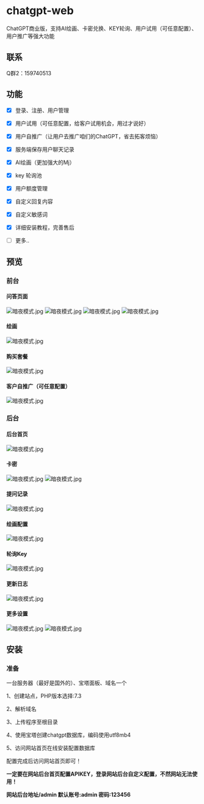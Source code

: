 # chatgpt-web
ChatGPT商业版，支持AI绘画、卡密兑换、KEY轮询、用户试用（可任意配置）、用户推广等强大功能


## 联系

Q群2：159740513

## 功能

- [x] 登录、注册、用户管理

- [x] 用户试用（可任意配置，给客户试用机会，用过才说好）

- [x] 用户自推广（让用户去推广咱们的ChatGPT，省去拓客烦恼）

- [x] 服务端保存用户聊天记录

- [x] AI绘画（更加强大的Mj）

- [x] key 轮询池

- [x] 用户额度管理

- [x] 自定义回复内容

- [x] 自定义敏感词

- [x] 详细安装教程，完善售后

- [ ] 更多..

## 预览

### 前台

#### 问答页面
![暗夜模式.jpg](演示图/前台/暗夜模式.jpg)
![暗夜模式.jpg](演示图/前台/白天模式.jpg)
![暗夜模式.jpg](演示图/前台/注册.jpg)
![暗夜模式.jpg](演示图/前台/开通会员弹出.jpg)

#### 绘画
![暗夜模式.jpg](演示图/前台/绘画演示.png)

#### 购买套餐
![暗夜模式.jpg](演示图/前台/购买套餐.jpg)

#### 客户自推广（可任意配置）
![暗夜模式.jpg](演示图/前台/推广.jpg)


### 后台

#### 后台首页
![暗夜模式.jpg](演示图/后台/后台首页.jpg)

#### 卡密
![暗夜模式.jpg](演示图/后台/卡密.jpg)
![暗夜模式.jpg](演示图/后台/卡密生成.jpg)

#### 提问记录
![暗夜模式.jpg](演示图/后台/提问记录.jpg)

#### 绘画配置
![暗夜模式.jpg](演示图/后台/绘画配置.jpg)

#### 轮询Key
![暗夜模式.jpg](演示图/后台/轮询KEY设置.jpg)

#### 更新日志
![暗夜模式.jpg](演示图/后台/更新日志.jpg)

#### 更多设置
![暗夜模式.jpg](演示图/后台/部分设置.jpg)
![暗夜模式.jpg](演示图/后台/部分设置2.jpg)

## 安装

### 准备

一台服务器（最好是国外的）、宝塔面板、域名一个

1、创建站点，PHP版本选择:7.3

2、解析域名

3、上传程序至根目录

4、使用宝塔创建chatgpt数据库，编码使用utf8mb4

5、访问网站首页在线安装配置数据库


配置完成后访问网站首页即可！

**一定要在网站后台首页配置APIKEY，登录网站后台自定义配置，不然网站无法使用！** 

**网站后台地址/admin 默认账号:admin 密码:123456**